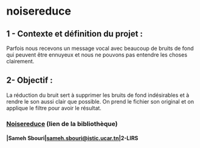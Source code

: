 # noisereduce


## 1 - Contexte et définition du projet :
Parfois nous recevons un message vocal avec beaucoup de bruits de fond qui peuvent être ennuyeux et nous ne pouvons pas entendre les choses clairement.


## 2- Objectif :
La réduction du bruit sert à supprimer les bruits de fond indésirables et à rendre le son aussi clair que possible. On prend le fichier son original et on applique le filtre pour avoir le résultat.


### [Noisereduce](https://pypi.org/project/noisereduce/) (lien de la bibliothèque)

  
#### |Sameh Sbouri|sameh.sbouri@istic.ucar.tn|2-LIRS

